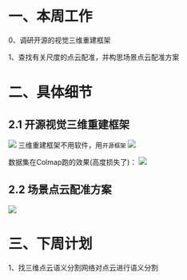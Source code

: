 # 一、本周工作
0、调研开源的视觉三维重建框架

1、查找有关尺度的点云配准，并构思场景点云配准方案 



# 二、具体细节
## 2.1 开源视觉三维重建框架 
![](https://github.com/Darren-pty/darren/blob/main/Learning%20of%20way/Semester/picture/0.png)
三维重建框架不用软件，用`开源框架`
![](https://github.com/Darren-pty/darren/blob/main/Learning%20of%20way/Semester/picture/16.png)

数据集在Colmap跑的效果(高度损失了)：
![](https://github.com/Darren-pty/darren/blob/main/Learning%20of%20way/Semester/picture/6.gif)

## 2.2 场景点云配准方案 
![](https://github.com/Darren-pty/darren/blob/main/Learning%20of%20way/Semester/picture/15.png)



# 三、下周计划
1、找三维点云语义分割网络对点云进行语义分割











